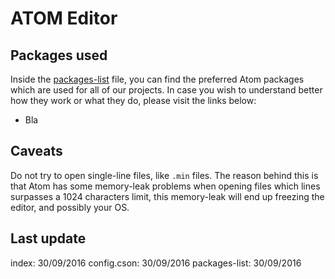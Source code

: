 ATOM Editor
===========

Packages used
-------------

Inside the [packages-list][packages-list] file, you can find the preferred
Atom packages which are used for all of our projects. In case you wish to
understand better how they work or what they do, please visit the links below:

*   Bla

Caveats
-------

Do not try to open single-line files, like `.min` files. The reason behind
this is that Atom has some memory-leak problems when opening files which
lines surpasses a 1024 characters limit, this memory-leak will end up
freezing the editor, and possibly your OS.


Last update
-----------
index: 30/09/2016
config.cson: 30/09/2016
packages-list: 30/09/2016

[packages-list]: https://github.com/letops/FacturaBot/blob/master/Editors/Atom/packages-list.txt
